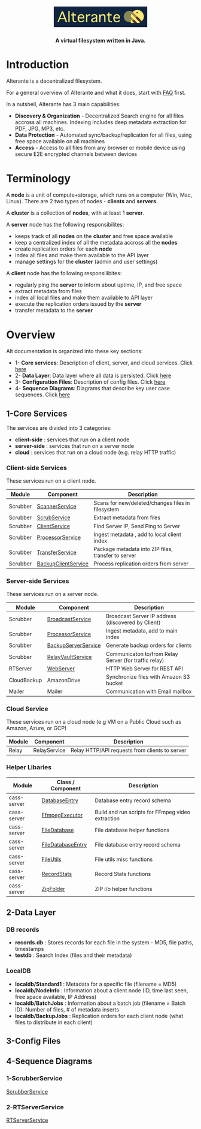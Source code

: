 <h1 align="center">
  <br>
  <img src="https://github.com/sync-different/.github/blob/main/alt-logo.png" alt="Alterante Core" width="250">
</h1>
<h4 align="center">A virtual filesystem written in Java.
</h4>

# Introduction

Alterante is a decentralized filesystem.

For a general overview of Alterante and what it does, start with [FAQ](https://www.hivebot.co/faq.html) first.

In a nutshell, Alterante has 3 main capabilities:

* **Discovery & Organization** - Decentralized Search engine for all files accross all machines. Indexing includes deep metadata extraction for PDF, JPG, MP3, etc.
* **Data Protection** - Automated sync/backup/replication for all files, using free space available on all machines
* **Access** - Access to all files from any browser or mobile device using secure E2E encrypted channels between devices

# Terminology

A **node** is a unit of compute+storage, which runs on a computer (Win, Mac, Linux).
There are 2 two types of nodes - **clients** and **servers**. 

A **cluster** is a collection of **nodes**, with at least 1 **server**.

A **server** node has the following responsibilites:

* keeps track of all **nodes** on the **cluster** and free space available
* keep a centralized index of all the metadata accross all the **nodes**
* create replication orders for each **node**
* index all files and make them available to the API layer
* manage settings for the **cluster** (admin and user settings)

A **client** node has the following responsilibites:

* regularly ping the **server** to inform about uptime, IP, and free space
* extract metadata from files
* index all local files and make them available to API layer
* execute the replication orders issued by the **server**
* transfer metadata to the **server**

# Overview

Alt documentation is organized into these key sections:

* 1- **Core services**: Description of client, server, and cloud services. Click [here](#core-services)
* 2- **Data Layer**: Data layer where all data is persisted. Click [here](#data-layer)
* 3- **Configuration Files**: Description of config files. Click [here](#config-files)
* 4- **Sequence Diagrams**: Diagrams that describe key user case sequences. Click [here](#diagrams)

## <a name="core-services"></a>1-Core Services

The services are divided into 3 categories:

* **client-side** : services that run on a client node
* **server-side** : services that run on a server node
* **cloud** : services that run on a cloud node (e.g. relay HTTP traffic) 

### Client-side Services

These services run on a client node.

Module   | Component           | Description
---------| --------------      | -------------
Scrubber | [ScannerService](ScannerService.md)           | Scans for new/deleted/changes files in filesystem
Scrubber | [ScrubService](ScrubService.md)               | Extract metadata from files
Scrubber | [ClientService](ClientService.md)             | Find Server IP, Send Ping to Server
Scrubber | [ProcessorService](ProcessorService.md)       | Ingest metadata , add to local client index
Scrubber | [TransferService](TransferService.md)         | Package metadata into ZIP files, transfer to server
Scrubber | [BackupClientService](BackupClientService.md) | Process replication orders from server

### Server-side Services

These services run on a server node.

Module      | Component           | Description
----------- | -----------------   | -------------
Scrubber    | [BroadcastService](BroadcastService.md)                        | Broadcast Server IP address (discovered by Client)
Scrubber    | [ProcessorService](ProcessorService.md) | Ingest metadata, add to main index
Scrubber    | [BackupServerService](BackupServerService.md)                     | Generate backup orders for clients
Scrubber    | [RelayVaultService](RelayVaultService.md)                     | Communicaton to/from Relay Server (for traffic relay)
RTServer    | [WebServer](WebServer.md)                               | HTTP Web Server for REST API
CloudBackup | AmazonDrive                             | Synchronize files with Amazon S3 bucket
Mailer      | Mailer                                  | Communication with Email mailbox

### Cloud Service

These services run on a cloud node (e.g VM on a Public Cloud such as Amazon, Azure, or GCP)

Module    | Component             | Description
--------- | --------------        | -------------
Relay     | RelayService          | Relay HTTP/API requests from clients to server


### Helper Libaries

Module      | Class / Component         | Description
----------- | -----------------   		| -------------
cass-server | [DatabaseEntry](DatabaseEntry.md)	 			| Database entry record schema
cass-server | [FfmpegExecutor](FfmpegExecutor.md) 				| Build and run scripts for FFmpeg video extraction
cass-server | [FileDatabase](FileDatabase.md)   				| File database helper functions
cass-server | [FileDatabaseEntry](FileDatabaseEntry.md)  		 	| File database entry record schema
cass-server | [FileUtils](FileUtils.md)   					| File utils misc functions
cass-server | [RecordStats](RecordStats.md) 					| Record Stats functions
cass-server | [ZipFolder](ZipFolder.md)   					| ZIP i/o helper functions

## <a name="data-layer"></a>2-Data Layer

### DB records
* **records.db** : Stores records for each file in the system - MD5, file paths, timestamps
* **testdb** : Search Index (files and their metadata)

### LocalDB
* **localdb/Standard1** : Metadata for a specific file (filename = MD5)
* **localdb/NodeInfo**  : Information about a client node (ID, time last seen, free space available, IP Address)
* **localdb/BatchJobs** : Information about a batch job (filename = Batch ID): Number of files, # of metadata inserts
* **localdb/BackupJobs** : Replication orders for each client node (what files to distribute in each client)


## <a name="config-files"></a>3-Config Files

## <a name="diagrams"></a>4-Sequence Diagrams

### 1-ScrubberService
[ScrubberService](ScrubberService.md)

### 2-RTServerService
[RTServerService](RTServerService.md)
